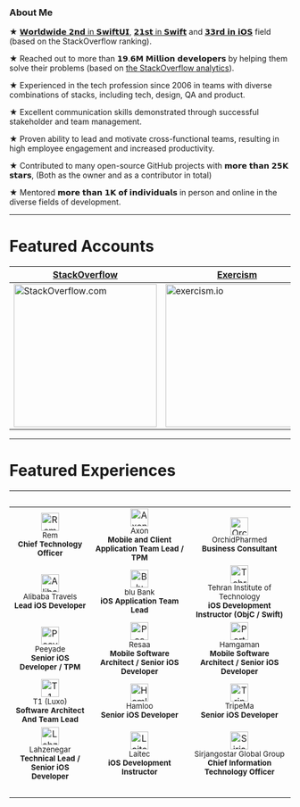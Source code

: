 ### About Me

★ [𝗪𝗼𝗿𝗹𝗱𝘄𝗶𝗱𝗲 𝟮𝗻𝗱 in 𝗦𝘄𝗶𝗳𝘁𝗨𝗜](https://stackoverflow.com/tags/swiftui/topusers), [𝟮𝟭𝘀𝘁 in 𝗦𝘄𝗶𝗳𝘁](https://data.stackexchange.com/stackoverflow/query/1813617/user-rank-for-a-specific-tag?UserId=5623035&TagName=Swift) and [𝟯𝟯𝗿𝗱 𝗶𝗻 𝗶𝗢𝗦](https://data.stackexchange.com/stackoverflow/query/1813617/user-rank-for-a-specific-tag?UserId=5623035&TagName=iOS) field (based on the StackOverflow ranking).

★ Reached out to more than 𝟭𝟵.𝟲𝗠 𝗠𝗶𝗹𝗹𝗶𝗼𝗻 𝗱𝗲𝘃𝗲𝗹𝗼𝗽𝗲𝗿𝘀 by helping them solve their problems (based on [the StackOverflow analytics](http://stackoverflow.com/users/5623035/mojtaba-hosseini)).

★ Experienced in the tech profession since 2006 in teams with diverse combinations of stacks, including tech, design, QA and product.

★ Excellent communication skills demonstrated through successful stakeholder and team management.

★ Proven ability to lead and motivate cross-functional teams, resulting in high employee engagement and increased productivity.

★ Contributed to many open-source GitHub projects with 𝗺𝗼𝗿𝗲 𝘁𝗵𝗮𝗻 𝟮𝟱𝗞 𝘀𝘁𝗮𝗿𝘀, (Both as the owner and as a contributor in total)

★ Mentored 𝗺𝗼𝗿𝗲 𝘁𝗵𝗮𝗻 𝟭𝗞 𝗼𝗳 𝗶𝗻𝗱𝗶𝘃𝗶𝗱𝘂𝗮𝗹𝘀 in person and online in the diverse fields of development.

---

# Featured Accounts

**[StackOverflow](https://stackoverflow.com/users/5623035/mojtaba-hosseini)** | **[Exercism](https://exercism.io/profiles/MojtabaHs)** | **[LinkedIn](https://www.linkedin.com/in/mojtabahosseini)** |
--- | --- | ---
|[<img width="256" alt="StackOverflow.com" src="https://i.sstatic.net/cc0sZ.png">](https://stackoverflow.com/users/5623035/mojtaba-hosseini)|[<img width="256" alt="exercism.io" src="https://i.sstatic.net/3e8H2.png">](https://exercism.io/profiles/MojtabaHs)|[<img width="256" alt="Linkedin" src="https://i.sstatic.net/QhUGl.png">](https://www.linkedin.com/in/mojtabahosseini)|

---

# Featured Experiences
&nbsp; | &nbsp; | &nbsp;   
:---: | :---: | :---: 
|[<img width="32" alt="Rem" src="https://i.sstatic.net/6tJTp.png">](https://bettersleepapp.com)<br><sub>Rem</sub><br><sub>**Chief Technology Officer**</sub>|[<img width="32" alt="Axon" src="https://i.sstatic.net/75hEo.png">](https://axon.me)<br><sub>Axon</sub><br><sub>**Mobile and Client Application Team Lead / TPM**</sub>|[<img width="32" alt="OrchidPharmed" src="https://i.sstatic.net/U8cuI.png">](https://orchidpharmed.com)<br><sub>OrchidPharmed</sub><br><sub>**Business Consultant**</sub>
|[<img width="32" alt="Alibaba" src="https://i.sstatic.net/WbKJB.jpg">](https://alibaba.ir)<br><sub>Alibaba Travels</sub><br><sub>**Lead iOS Developer**</sub>|[<img width="32" alt="Blu Bank" src="https://i.sstatic.net/LNxIO.jpg">](https://blubank.com)<br><sub>blu Bank</sub><br><sub>**iOS Application Team Lead**</sub>|[<img width="32" alt="Tehran Institute of Technology" src="https://i.sstatic.net/a9iTD.png">](https://mft.info)<br><sub>Tehran Institute of Technology</sub><br><sub>**iOS Development Instructor (ObjC / Swift)**</sub>
|[<img width="32" alt="Peeyade" src="https://i.sstatic.net/X5sXw.png">](https://peeyade.com)<br><sub>Peeyade</sub><br><sub>**Senior iOS Developer / TPM**</sub>|[<img width="32" alt="PeeGreen and Silver Leavesyade" src="https://i.sstatic.net/PMQRU.jpg">](https://resaa.net)<br><sub>Resaa</sub><br><sub>**Mobile Software Architect / Senior iOS Developer**</sub>|[<img width="32" alt="Partners ICT Group Co. (Hamgaman Co.)" src="https://i.sstatic.net/ez5aP.png">](http://partners.ir)<br><sub>Hamgaman</sub><br><sub>**Mobile Software Architect / Senior iOS Developer**</sub>
|[<img width="32" alt="T1 (Luxo)" src="https://i.sstatic.net/4uor7.png">](https://ibbi.ir/en)<br><sub>T1 (Luxo)</sub><br><sub>**Software Architect And Team Lead**</sub>|[<img width="32" alt="Hamloo" src="https://i.sstatic.net/T3pJ4.png">](https://hamloo.com)<br><sub>Hamloo</sub><br><sub>**Senior iOS Developer**</sub>|[<img width="32" alt="TripeMa" src="https://i.sstatic.net/89KSN.jpg">](https://tripema.com)<br><sub>TripeMa</sub><br><sub>**Senior iOS Developer**</sub>
|[<img width="32" alt="Lahzenegar" src="https://i.sstatic.net/lHKXw.png">](https://lahzenegar.com)<br><sub>Lahzenegar</sub><br><sub>**Technical Lead / Senior iOS Developer**</sub>|[<img width="32" alt="Laitec" src="https://i.sstatic.net/lobw1.png">](https://laitec.ir)<br><sub>Laitec</sub><br><sub>**iOS Development Instructor**</sub>|[<img width="32" alt="Sirjangostar Global Group" src="https://i.sstatic.net/XrrgN.jpg">](https://sirjangostar.com)<br><sub>Sirjangostar Global Group</sub><br><sub>**Chief Information Technology Officer**</sub>
| &nbsp; | &nbsp; | &nbsp;
